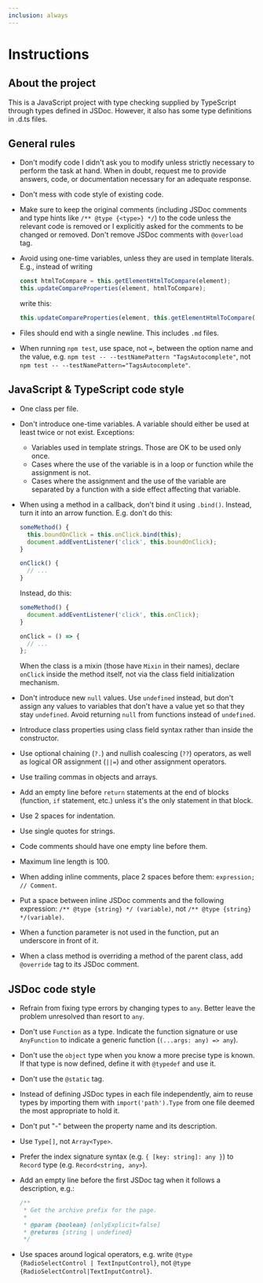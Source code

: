 ```yaml
---
inclusion: always
---
```


# Instructions

## About the project

This is a JavaScript project with type checking supplied by TypeScript through types defined in JSDoc. However, it also has some type definitions in .d.ts files.

## General rules

- Don't modify code I didn't ask you to modify unless strictly necessary to perform the task at hand. When in doubt, request me to provide answers, code, or documentation necessary for an adequate response.
- Don't mess with code style of existing code.
- Make sure to keep the original comments (including JSDoc comments and type hints like `/** @type {<type>} */`) to the code unless the relevant code is removed or I explicitly asked for the comments to be changed or removed. Don't remove JSDoc comments with `@overload` tag.
- Avoid using one-time variables, unless they are used in template literals. E.g., instead of writing

  ```js
  const htmlToCompare = this.getElementHtmlToCompare(element);
  this.updateCompareProperties(element, htmlToCompare);
  ```

  write this:

  ```js
  this.updateCompareProperties(element, this.getElementHtmlToCompare(element));
  ```

- Files should end with a single newline. This includes `.md` files.
- When running `npm test`, use space, not `=`, between the option name and the value, e.g. `npm test -- --testNamePattern "TagsAutocomplete"`, not `npm test -- --testNamePattern="TagsAutocomplete"`.

## JavaScript & TypeScript code style

- One class per file.
- Don't introduce one-time variables. A variable should either be used at least twice or not exist. Exceptions:
  - Variables used in template strings. Those are OK to be used only once.
  - Cases where the use of the variable is in a loop or function while the assignment is not.
  - Cases where the assignment and the use of the variable are separated by a function with a side effect affecting that variable.
- When using a method in a callback, don't bind it using `.bind()`. Instead, turn it into an arrow function. E.g. don't do this:

  ```js
  someMethod() {
    this.boundOnClick = this.onClick.bind(this);
    document.addEventListener('click', this.boundOnClick);
  }

  onClick() {
    // ...
  }
  ```

  Instead, do this:

  ```js
  someMethod() {
    document.addEventListener('click', this.onClick);
  }

  onClick = () => {
    // ...
  };
  ```

  When the class is a mixin (those have `Mixin` in their names), declare `onClick` inside the method itself, not via the class field initialization mechanism.

- Don't introduce new `null` values. Use `undefined` instead, but don't assign any values to variables that don't have a value yet so that they stay `undefined`. Avoid returning `null` from functions instead of `undefined`.
- Introduce class properties using class field syntax rather than inside the constructor.
- Use optional chaining (`?.`) and nullish coalescing (`??`) operators, as well as logical OR assignment (`||=`) and other assignment operators.
- Use trailing commas in objects and arrays.
- Add an empty line before `return` statements at the end of blocks (function, `if` statement, etc.) unless it's the only statement in that block.
- Use 2 spaces for indentation.
- Use single quotes for strings.
- Code comments should have one empty line before them.
- Maximum line length is 100.
- When adding inline comments, place 2 spaces before them: `expression;  // Comment`.
- Put a space between inline JSDoc comments and the following expression: `/** @type {string} */ (variable)`, not `/** @type {string} */(variable)`.
- When a function parameter is not used in the function, put an underscore in front of it.
- When a class method is overriding a method of the parent class, add `@override` tag to its  JSDoc comment.

## JSDoc code style

- Refrain from fixing type errors by changing types to `any`. Better leave the problem unresolved than resort to `any`.
- Don't use `Function` as a type. Indicate the function signature or use `AnyFunction` to indicate a generic function (`(...args: any) => any`).
- Don't use the `object` type when you know a more precise type is known. If that type is now defined, define it with `@typedef` and use it.
- Don't use the `@static` tag.
- Instead of defining JSDoc types in each file independently, aim to reuse types by importing them with `import('path').Type` from one file deemed the most appropriate to hold it.
- Don't put "-" between the property name and its description.
- Use `Type[]`, not `Array<Type>`.
- Prefer the index signature syntax (e.g. `{ [key: string]: any }`) to `Record` type (e.g. `Record<string, any>`).
- Add an empty line before the first JSDoc tag when it follows a description, e.g.:

  ```js
  /**
   * Get the archive prefix for the page.
   *
   * @param {boolean} [onlyExplicit=false]
   * @returns {string | undefined}
   */
  ```

- Use spaces around logical operators, e.g. write `@type {RadioSelectControl | TextInputControl}`, not `@type {RadioSelectControl|TextInputControl}`.
